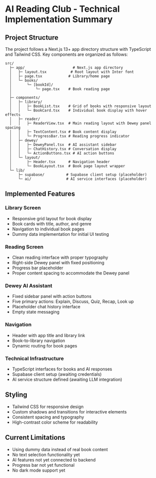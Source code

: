 # AI Reading Club - Technical Implementation Summary

## Project Structure
The project follows a Next.js 13+ app directory structure with TypeScript and Tailwind CSS. Key components are organized as follows:

```
src/
  ├─ app/                      # Next.js app directory
  │   ├─ layout.tsx           # Root layout with Inter font
  │   ├─ page.tsx            # Library/home page
  │   └─ books/
  │       └─ [bookId]/
  │           └─ page.tsx    # Book reading page
  │
  ├─ components/
  │   ├─ library/
  │   │   ├─ BookList.tsx    # Grid of books with responsive layout
  │   │   └─ BookCard.tsx    # Individual book display with hover effects
  │   ├─ reader/
  │   │   ├─ ReaderView.tsx  # Main reading layout with Dewey panel spacing
  │   │   ├─ TextContent.tsx # Book content display
  │   │   └─ ProgressBar.tsx # Reading progress indicator
  │   ├─ dewey/
  │   │   ├─ DeweyPanel.tsx  # AI assistant sidebar
  │   │   ├─ ChatHistory.tsx # Conversation display
  │   │   └─ ActionButtons.tsx # AI action buttons
  │   └─ layout/
  │       ├─ Header.tsx      # Navigation header
  │       └─ BookLayout.tsx  # Book page layout wrapper
  └─ lib/
      ├─ supabase/          # Supabase client setup (placeholder)
      └─ ai/                # AI service interfaces (placeholder)
```

## Implemented Features

### Library Screen
- Responsive grid layout for book display
- Book cards with title, author, and genre
- Navigation to individual book pages
- Dummy data implementation for initial UI testing

### Reading Screen
- Clean reading interface with proper typography
- Right-side Dewey panel with fixed positioning
- Progress bar placeholder
- Proper content spacing to accommodate the Dewey panel

### Dewey AI Assistant
- Fixed sidebar panel with action buttons
- Five primary actions: Explain, Discuss, Quiz, Recap, Look up
- Placeholder chat history interface
- Empty state messaging

### Navigation
- Header with app title and library link
- Book-to-library navigation
- Dynamic routing for book pages

### Technical Infrastructure
- TypeScript interfaces for books and AI responses
- Supabase client setup (awaiting credentials)
- AI service structure defined (awaiting LLM integration)

## Styling
- Tailwind CSS for responsive design
- Custom shadows and transitions for interactive elements
- Consistent spacing and typography
- High-contrast color scheme for readability

## Current Limitations
- Using dummy data instead of real book content
- No text selection functionality yet
- AI features not yet connected to backend
- Progress bar not yet functional
- No dark mode support yet 